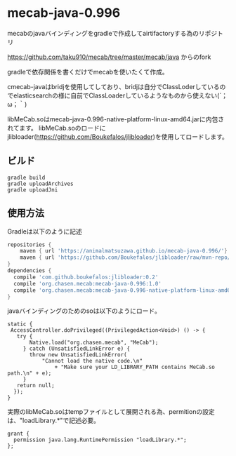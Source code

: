 mecab-java-0.996
====
mecabのjavaバインディングをgradleで作成してairtifactoryする為のリポジトリ

<https://github.com/taku910/mecab/tree/master/mecab/java> からのfork

gradleで依存関係を書くだけでmecabを使いたくて作成。

cmecab-javaはbridjを使用してしており、bridjは自分でClassLoderしているのでelasticsearchの様に自前でClassLoaderしているようなものから使えない(´；ω；｀)

libMeCab.soはmecab-java-0.996-native-platform-linux-amd64.jarに内包されてます。
libMeCab.soのロードにjlibloader(<https://github.com/Boukefalos/jlibloader>)を使用してロードします。

## ビルド

```
gradle build
gradle uploadArchives
gradle uploadJni
```

## 使用方法

Gradleは以下のように記述

```java:build.gradle
repositories {
    maven { url 'https://animalmatsuzawa.github.io/mecab-java-0.996/'}
    maven { url 'https://github.com/Boukefalos/jlibloader/raw/mvn-repo/' }
}
dependencies {
  compile 'com.github.boukefalos:jlibloader:0.2'
  compile 'org.chasen.mecab:mecab-java-0.996:1.0'
  compile 'org.chasen.mecab:mecab-java-0.996-native-platform-linux-amd64:1.0'
}
```

javaバインディングのためのsoは以下のようにロード。

```java:
static {
 AccessController.doPrivileged((PrivilegedAction<Void>) () -> {
   try {
       Native.load("org.chasen.mecab", "MeCab");
     } catch (UnsatisfiedLinkError e) {
       throw new UnsatisfiedLinkError(
           "Cannot load the native code.\n"
               + "Make sure your LD_LIBRARY_PATH contains MeCab.so path.\n" + e);
     }
   return null;
  });
}
```

実際のlibMeCab.soはtempファイルとして展開される為、permitionの設定は、"loadLibrary.*"で記述必要。

```java:
grant {
  permission java.lang.RuntimePermission "loadLibrary.*";
};
```
